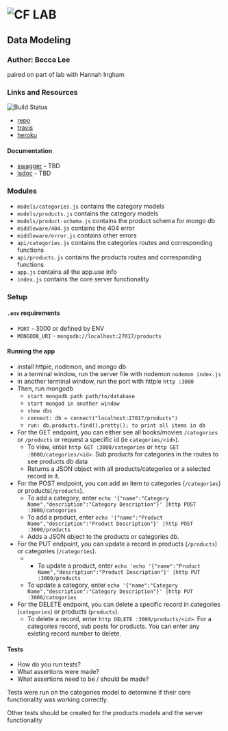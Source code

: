 ![CF](http://i.imgur.com/7v5ASc8.png) LAB
=================================================

## Data Modeling

### Author: Becca Lee
paired on part of lab with Hannah Ingham

### Links and Resources
![Build Status](https://www.travis-ci.com/beccalee123/13-rest-server.svg?branch=master)
* [repo](https://github.com/beccalee123/13-rest-server)
* [travis](https://www.travis-ci.com/beccalee123/13-rest-server)
* [heroku](https://data-modeling.herokuapp.com/)

#### Documentation
* [swagger](http://xyz.com) - TBD
* [jsdoc](http://xyz.com) - TBD

### Modules
- `models/categories.js` contains the category models
- `models/products.js` contains the category models
- `models/product-schema.js` contains the product schema for mongo db
- `middleware/404.js` contains the 404 error
- `middleware/error.js` contains other errors
- `api/categories.js` contains the categories routes and corresponding functions
- `api/products.js` contains the products routes and corresponding functions
- `app.js` contains all the app.use info
- `index.js` contains the core server functionality

### Setup
#### `.env` requirements
* `PORT` - 3000 or defined by ENV
* `MONGODB_URI` - `mongodb://localhost:27017/products`

#### Running the app
* install httpie, nodemon, and mongo db
* in a terminal window, run the server file with nodemon `nodemon index.js`
* in another terminal window, run the port with httpie `http :3000`
* Then, run mongodb
  * `start mongodb path path/to/database`
  * `start mongod in another window`
  * `show dbs`
  * `connect: db = connect("localhost:27017/products")`
  * `run: db.products.find().pretty(); to print all items in db`
* For the GET endpoint, you can either see all books/movies `/categories` or `/products` or request a specific id (ie `categories/<id>`). 
  * To view, enter `http GET :3000/categories` or `http GET :8080/categories/<id>`. Sub products for categories in the routes to see products db data
  * Returns a JSON object with all products/categories or a selected record in it.
* For the POST endpoint, you can add an item to categories (`/categories`) or products(`/products`). 
  * To add a category, enter `echo '{"name":"Category Name","description":"Category Description"}' |http POST :3000/categories`
  * To add a product, enter `echo '{"name":"Product Name","description":"Product Description"}' |http POST :3000/products`
  * Adds a JSON object to the products or categories db.
* For the PUT endpoint, you can update a record in products (`/products`) or categories (`/categories`). 
  * * To update a product, enter `echo 'echo '{"name":"Product Name","description":"Product Description"}' |http PUT :3000/products`
  * To update a category, enter `echo '{"name":"Category Name","description":"Category Description"}' |http PUT :3000/categories`
* For the DELETE endpoint, you can delete a specific record in categories (`categories`) or products (`products`).
  * To delete a record, enter `http DELETE :3000/products/<id>`. For a categories record, sub posts for products. You can enter any existing record number to delete.
  
#### Tests
* How do you run tests?
* What assertions were made?
* What assertions need to be / should be made?

Tests were run on the categories model to determine if their core functionality was working correctly.

Other tests should be created for the products models and the server functionality